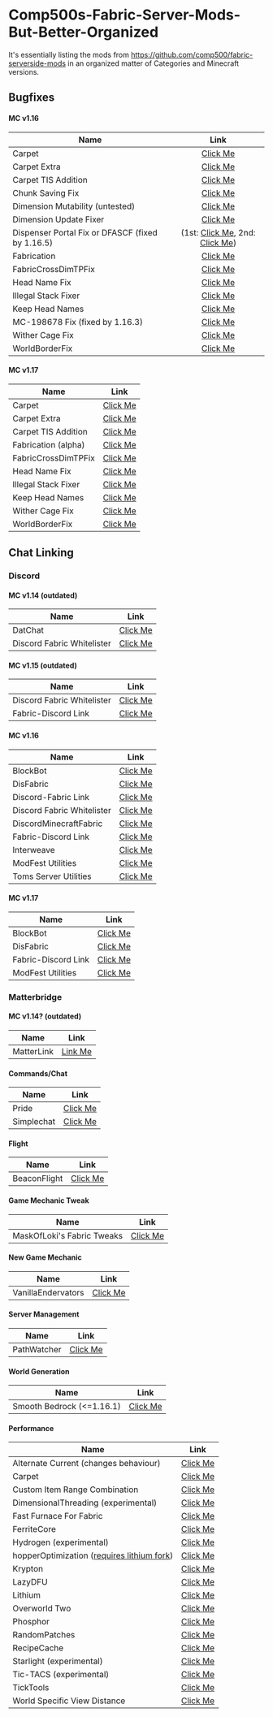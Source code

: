 # Comp500s-Fabric-Server-Mods-But-Better-Organized
It's essentially listing the mods from https://github.com/comp500/fabric-serverside-mods in an organized matter of Categories and Minecraft versions.

## Bugfixes
#### MC v1.16
| Name | Link |
| --- | :---: |
| Carpet | [Click Me](https://www.curseforge.com/minecraft/mc-mods/carpet/files/all?filter-game-version=1738749986%3a70886) |
| Carpet Extra | [Click Me](https://www.curseforge.com/minecraft/mc-mods/carpet-extra/files/all?filter-game-version=1738749986%3a70886) |
| Carpet TIS Addition | [Click Me](https://www.curseforge.com/minecraft/mc-mods/carpet-tis-addition/files/all?filter-game-version=1738749986%3a70886) |
| Chunk Saving Fix | [Click Me](https://www.curseforge.com/minecraft/mc-mods/chunk-saving-fix/files/all?filter-game-version=1738749986%3a70886) |
| Dimension Mutability (untested) | [Click Me](https://www.curseforge.com/minecraft/mc-mods/dimension-mutability/files/all?filter-game-version=1738749986%3a70886) |
| Dimension Update Fixer | [Click Me](https://www.curseforge.com/minecraft/mc-mods/dimension-update-fixer/files/all?filter-game-version=1738749986%3a70886) |
| Dispenser Portal Fix or DFASCF (fixed by 1.16.5) | (1st: [Click Me](https://modrinth.com/mod/dispenser-portal-fix/versions), 2nd: [Click Me](https://github.com/alkyaly/DFASCF/releases)) |
| Fabrication | [Click Me](https://www.curseforge.com/minecraft/mc-mods/fabrication/files/all?filter-game-version=1738749986%3a70886) |
| FabricCrossDimTPFix | [Click Me](https://modrinth.com/mod/FabricCrossDimTPFix/versions) |
| Head Name Fix | [Click Me](https://github.com/manyrandomthings/head-name-fix/releases) |
| Illegal Stack Fixer | [Click Me](https://www.curseforge.com/minecraft/mc-mods/illegal-stack-fixer/files/all?filter-game-version=1738749986%3a70886) |
| Keep Head Names | [Click Me](https://modrinth.com/mod/keepheadnames/versions) |
| MC-198678 Fix (fixed by 1.16.3) | [Click Me](https://github.com/Fallen-Breath/mc-198678-fix/releases) |
| Wither Cage Fix | [Click Me](https://www.curseforge.com/minecraft/mc-mods/wither-cage-fix/files/all?filter-game-version=1738749986%3a70886) |
| WorldBorderFix | [Click Me](https://modrinth.com/mod/WorldBorderFix/versions) |


#### MC v1.17
| Name | Link |
| --- | :---: |
| Carpet | [Click Me](https://www.curseforge.com/minecraft/mc-mods/carpet/files/all?filter-game-version=1738749986%3a73242) |
| Carpet Extra | [Click Me](https://www.curseforge.com/minecraft/mc-mods/carpet-extra/files/all?filter-game-version=1738749986%3a73242) |
| Carpet TIS Addition | [Click Me](https://www.curseforge.com/minecraft/mc-mods/carpet-tis-addition/files/all?filter-game-version=1738749986%3a73242) |
| Fabrication (alpha) | [Click Me](https://www.curseforge.com/minecraft/mc-mods/fabrication/files/all?filter-game-version=1738749986%3a73242) |
| FabricCrossDimTPFix | [Click Me](https://modrinth.com/mod/FabricCrossDimTPFix/versions) |
| Head Name Fix | [Click Me](https://github.com/manyrandomthings/head-name-fix/releases) |
| Illegal Stack Fixer | [Click Me](https://www.curseforge.com/minecraft/mc-mods/illegal-stack-fixer/files/all?filter-game-version=1738749986%3A73242) |
| Keep Head Names | [Click Me](https://modrinth.com/mod/keepheadnames/versions) |
| Wither Cage Fix | [Click Me](https://www.curseforge.com/minecraft/mc-mods/wither-cage-fix/files/all?filter-game-version=1738749986%3a73242) |
| WorldBorderFix | [Click Me](https://modrinth.com/mod/WorldBorderFix/versions) |


## Chat Linking
### Discord
#### MC v1.14 (outdated)
| Name | Link |
| --- | :---: |
| DatChat | [Click Me](https://www.curseforge.com/minecraft/mc-mods/datchat/files/all?filter-game-version=1738749986%3a64806) |
| Discord Fabric Whitelister | [Click Me](https://www.curseforge.com/minecraft/mc-mods/discord-fabric-whitelister/files/all?filter-game-version=1738749986%3a64806) |

#### MC v1.15 (outdated)
| Name | Link |
| --- | :---: |
| Discord Fabric Whitelister | [Click Me](https://www.curseforge.com/minecraft/mc-mods/discord-fabric-whitelister/files/all?filter-game-version=1738749986%3a68722) |
| Fabric-Discord Link | [Click Me](https://www.curseforge.com/minecraft/mc-mods/fabric-discord-link/files/all?filter-game-version=1738749986%3a68722) |

#### MC v1.16
| Name | Link |
| --- | :---: |
| BlockBot | [Click Me](https://modrinth.com/mod/blockbot/versions) |
| DisFabric | [Click Me](https://www.curseforge.com/minecraft/mc-mods/disfabric/files/all?filter-game-version=1738749986%3a70886) |
| Discord-Fabric Link | [Click Me](https://github.com/namebee/discordfabriclink/releases) |
| Discord Fabric Whitelister | [Click Me](https://www.curseforge.com/minecraft/mc-mods/discord-fabric-whitelister/files/all?filter-game-version=1738749986%3a70886) |
| DiscordMinecraftFabric | [Click Me](https://modrinth.com/mod/dmf/versions) |
| Fabric-Discord Link | [Click Me](https://www.curseforge.com/minecraft/mc-mods/fabric-discord-link/files/all?filter-game-version=1738749986%3a70886) |
| Interweave | [Click Me](https://www.curseforge.com/minecraft/mc-mods/interweave/files/all?filter-game-version=1738749986%3a70886) |
| ModFest Utilities | [Click Me](https://github.com/ModFest/modfest-utilities/releases) |
| Toms Server Utilities | [Click Me](https://modrinth.com/mod/toms-server-utils/versions)


#### MC v1.17
| Name | Link |
| --- | :---: |
| BlockBot | [Click Me](https://modrinth.com/mod/blockbot/versions) |
| DisFabric | [Click Me](https://www.curseforge.com/minecraft/mc-mods/disfabric/files/all?filter-game-version=1738749986%3a73242) |
| Fabric-Discord Link | [Click Me](https://www.curseforge.com/minecraft/mc-mods/fabric-discord-link/files/all?filter-game-version=1738749986%3a70886) |
| ModFest Utilities | [Click Me](https://github.com/ModFest/modfest-utilities/releases) |

### Matterbridge
#### MC v1.14? (outdated)
| Name | Link |
| --- | :---: |
| MatterLink | [Link Me](https://www.curseforge.com/minecraft/mc-mods/matterlink/files/all?filter-game-version=2020709689%3A7499) |


#### Commands/Chat
| Name | Link |
| --- | :---: |
| Pride | [Click Me](https://www.curseforge.com/minecraft/mc-mods/pride/files/all?filter-game-version=1738749986%3a64806) |
| Simplechat | [Click Me](https://www.curseforge.com/minecraft/mc-mods/simplechat/files/all?filter-game-version=1738749986%3a64806) |

#### Flight
| Name | Link |
| --- | :---: |
| BeaconFlight | [Click Me](https://www.curseforge.com/minecraft/mc-mods/beaconflight/files/all?filter-game-version=1738749986%3a64806) |

#### Game Mechanic Tweak
| Name | Link |
| --- | :---: |
| MaskOfLoki's Fabric Tweaks | [Click Me](https://www.curseforge.com/minecraft/mc-mods/maskoflokis-fabric-tweaks/files/all?filter-game-version=1738749986%3a64806) |

#### New Game Mechanic
| Name | Link |
| --- | :---: |
| VanillaEndervators | [Click Me](https://www.curseforge.com/minecraft/mc-mods/vanillaendervators/files/all?filter-game-version=1738749986%3a64806) |

#### Server Management
| Name | Link |
| --- | :---: |
| PathWatcher | [Click Me](https://www.curseforge.com/minecraft/mc-mods/pathwatcher/files/all?filter-game-version=1738749986%3a64806) |

#### World Generation
| Name | Link |
| --- | :---: |
| Smooth Bedrock (<=1.16.1) | [Click Me](https://www.curseforge.com/minecraft/mc-mods/blayykes-smooth-bedrock/files/all?filter-game-version=1738749986%3a64806) |

#### Performance
| Name | Link |
| --- | :---: |
| Alternate Current (changes behaviour) | [Click Me](https://modrinth.com/mod/alternate-current/versions) |
| Carpet | [Click Me](https://www.curseforge.com/minecraft/mc-mods/carpet/files/all?filter-game-version=1738749986%3a70886) |
| Custom Item Range Combination | [Click Me](https://modrinth.com/mod/custom-item-range-combination/versions) |
| DimensionalThreading (experimental) | [Click Me](https://github.com/WearBlackAllDay/DimensionalThreading) |
| Fast Furnace For Fabric | [Click Me](https://www.curseforge.com/minecraft/mc-mods/fast-furnace-for-fabric/files/all?filter-game-version=1738749986%3a70886) |
| FerriteCore | [Click Me](https://modrinth.com/mod/ferrite-core/versions) |
| Hydrogen (experimental) | [Click Me](https://modrinth.com/mod/hydrogen/versions) |
| hopperOptimization ([requires lithium fork](https://github.com/2No2Name/lithium-fabric/releases/)) | [Click Me](https://github.com/2No2Name/hopperOptimizations) |
| Krypton | [Click Me](https://modrinth.com/mod/krypton/versions) |
| LazyDFU | [Click Me](https://modrinth.com/mod/lazydfu/versions) |
| Lithium | [Click Me](https://modrinth.com/mod/lithium/versions) |
| Overworld Two | [Click Me](https://www.curseforge.com/minecraft/mc-mods/overworld-two/files/all?filter-game-version=1738749986%3a70886) |
| Phosphor | [Click Me](https://modrinth.com/mod/phosphor/versions) |
| RandomPatches | [Click Me](https://modrinth.com/mod/randompatches/versions) |
| RecipeCache | [Click Me](https://www.curseforge.com/minecraft/mc-mods/recipe-cache) |
| Starlight (experimental) | [Click Me](https://github.com/PaperMC/Starlight/releases) |
| Tic-TACS (experimental) | [Click Me](https://github.com/Gegy/tic-tacs/releases) |
| TickTools | [Click Me](https://modrinth.com/mod/ticktools/versions) |
| World Specific View Distance | [Click Me](https://modrinth.com/mod/worldspecificviewdistance/versions) |
